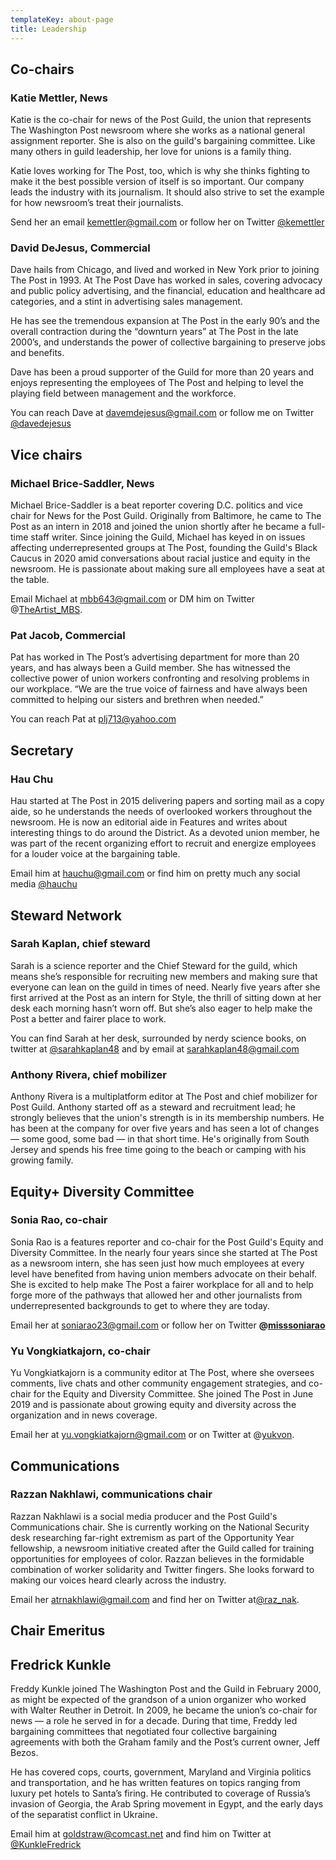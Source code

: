 ```yaml
---
templateKey: about-page
title: Leadership
---
```


## Co-chairs

### Katie Mettler, News

Katie is the co-chair for news of the Post Guild, the union that represents The Washington Post newsroom where she works as a national general assignment reporter. She is also on the guild's bargaining committee. Like many others in guild leadership, her love for unions is a family thing.

Katie loves working for The Post, too, which is why she thinks fighting to make it the best possible version of itself is so important. Our company leads the industry with its journalism. It should also strive to set the example for how newsroom’s treat their journalists.

Send her an email [kemettler@gmail.com](mailto:kemettler@gmail.com) or follow her on Twitter [@kemettler](https://twitter.com/@kemettler)

### David DeJesus, Commercial

Dave hails from Chicago, and lived and worked in New York prior to joining The Post in 1993. At The Post Dave has worked in sales, covering advocacy and public policy advertising, and the financial, education and healthcare ad categories, and a stint in advertising sales management.

He has see the tremendous expansion at The Post in the early 90’s and the overall contraction during the “downturn years” at The Post in the late 2000’s, and understands the power of collective bargaining to preserve jobs and benefits.

Dave has been a proud supporter of the Guild for more than 20 years and enjoys representing the employees of The Post and helping to level the playing field between management and the workforce.

You can reach Dave at [davemdejesus@gmail.com](mailto:davemdejesus@gmail.com) or follow me on Twitter [@davedejesus](https://twitter.com/@davedejesus)

## Vice chairs

### Michael Brice-Saddler, News

Michael Brice-Saddler is a beat reporter covering D.C. politics and vice chair for News for the Post Guild. Originally from Baltimore, he came to The Post as an intern in 2018 and joined the union shortly after he became a full-time staff writer. Since joining the Guild, Michael has keyed in on issues affecting underrepresented groups at The Post, founding the Guild's Black Caucus in 2020 amid conversations about racial justice and equity in the newsroom. He is passionate about making sure all employees have a seat at the table.

Email Michael at mbb643@gmail.com or DM him on Twitter @[TheArtist_MBS](https://twitter.com/TheArtist_MBS).

### Pat Jacob, Commercial

Pat has worked in The Post’s advertising department for more than 20 years, and has always been a Guild member. She has witnessed the collective power of union workers confronting and resolving problems in our workplace. “We are the true voice of fairness and have always been committed to helping our sisters and brethren when needed.”

You can reach Pat at [plj713@yahoo.com](mailto:plj713@yahoo.com)

## Secretary

### Hau Chu

Hau started at The Post in 2015 delivering papers and sorting mail as a copy aide, so he understands the needs of overlooked workers throughout the newsroom. He is now an editorial aide in Features and writes about interesting things to do around the District. As a devoted union member, he was part of the recent organizing effort to recruit and energize employees for a louder voice at the bargaining table.

Email him at [hauchu@gmail.com](mailto:hauchu@gmail.com) or find him on pretty much any social media [@hauchu](https://twitter.com/hauchu)

## Steward Network

### Sarah Kaplan, chief steward

Sarah is a science reporter and the Chief Steward for the guild, which means she’s responsible for recruiting new members and making sure that everyone can lean on the guild in times of need. Nearly five years after she first arrived at the Post as an intern for Style, the thrill of sitting down at her desk each morning hasn’t worn off. But she’s also eager to help make the Post a better and fairer place to work.

You can find Sarah at her desk, surrounded by nerdy science books, on twitter at [@sarahkaplan48](https://twitter.com/sarahkaplan48) and by email at [sarahkaplan48@gmail.com](mailto:sarahkaplan48@gmail.com)

### Anthony Rivera, chief mobilizer

Anthony Rivera is a multiplatform editor at The Post and chief mobilizer for Post Guild. Anthony started off as a steward and recruitment lead; he strongly believes that the union's strength is in its membership numbers. He has been at the company for over five years and has seen a lot of changes — some good, some bad — in that short time. He's originally from South Jersey and spends his free time going to the beach or camping with his growing family.

## Equity+ Diversity Committee

### Sonia Rao, co-chair

Sonia Rao is a features reporter and co-chair for the Post Guild's Equity and Diversity Committee. In the nearly four years since she started at The Post as a newsroom intern, she has seen just how much employees at every level have benefited from having union members advocate on their behalf. She is excited to help make The Post a fairer workplace for all and to help forge more of the pathways that allowed her and other journalists from underrepresented backgrounds to get to where they are today.

Email her at soniarao23@gmail.com or follow her on Twitter **@[misssoniarao](https://twitter.com/misssoniarao)**

### Yu Vongkiatkajorn, co-chair

Yu Vongkiatkajorn is a community editor at The Post, where she oversees comments, live chats and other community engagement strategies, and co-chair for the Equity and Diversity Committee. She joined The Post in June 2019 and is passionate about growing equity and diversity across the organization and in news coverage.

Email her at yu.vongkiatkajorn@gmail.com or on Twitter at @[yukvon](https://twitter.com/yukvon).

## Communications

### Razzan Nakhlawi, communications chair

Razzan Nakhlawi is a social media producer and the Post Guild's Communications chair. She is currently working on the National Security desk researching far-right extremism as part of the Opportunity Year fellowship, a newsroom initiative created after the Guild called for training opportunities for employees of color. Razzan believes in the formidable combination of worker solidarity and Twitter fingers. She looks forward to making our voices heard clearly across the industry.

Email her atrnakhlawi@gmail.com and find her on Twitter at[@raz_nak](https://twitter.com/raz_nak).

## Chair Emeritus

## Fredrick Kunkle

Freddy Kunkle joined The Washington Post and the Guild in February 2000, as might be expected of the grandson of a union organizer who worked with Walter Reuther in Detroit. In 2009, he became the union’s co-chair for news — a role he served in for a decade. During that time, Freddy led bargaining committees that negotiated four collective bargaining agreements with both the Graham family and the Post’s current owner, Jeff Bezos.

He has covered cops, courts, government, Maryland and Virginia politics and transportation, and he has written features on topics ranging from luxury pet hotels to Santa’s firing. He contributed to coverage of Russia’s invasion of Georgia, the Arab Spring movement in Egypt, and the early days of the separatist conflict in Ukraine.

Email him at [goldstraw@comcast.net](mailto:goldstraw@comcast.net) and find him on Twitter at [@KunkleFredrick](https://twitter.com/KunkleFredrick)
